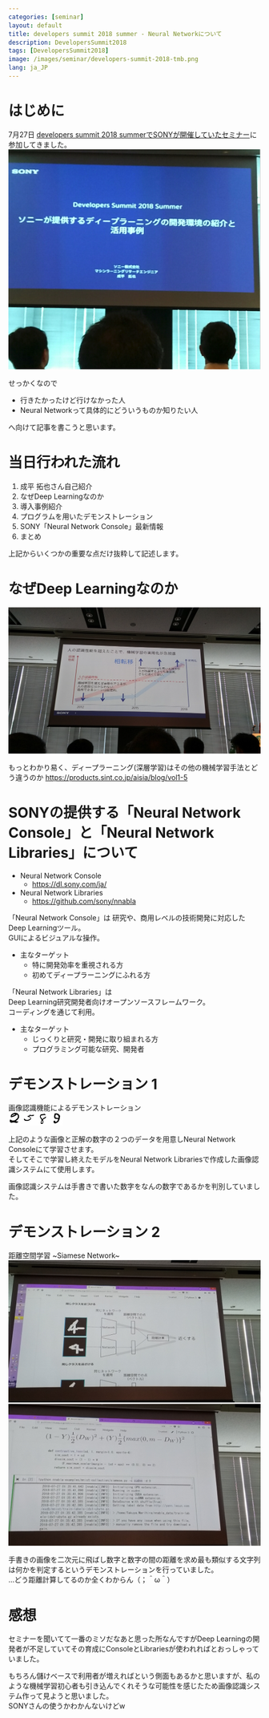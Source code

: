 ```yaml
---
categories: [seminar]
layout: default
title: developers summit 2018 summer - Neural Networkについて
description: DevelopersSummit2018
tags: [DevelopersSummit2018]
image: /images/seminar/developers-summit-2018-tmb.png
lang: ja_JP
---
```


# はじめに

7月27日 [developers summit 2018 summerでSONYが開催していたセミナー](https://event.shoeisha.jp/devsumi/20180727/session/1756/)に参加してきました。  
![スクリーンショット 2018-07-30 11.28.11.png](/images/seminar/developers-summit-2018-1.png)


せっかくなので

- 行きたかったけど行けなかった人
- Neural Networkって具体的にどういうものか知りたい人

へ向けて記事を書こうと思います。

# 当日行われた流れ

1. 成平 拓也さん自己紹介
2. なぜDeep Learningなのか
3. 導入事例紹介
4. プログラムを用いたデモンストレーション
5. SONY「Neural Network Console」最新情報
6. まとめ

上記からいくつかの重要な点だけ抜粋して記述します。

# なぜDeep Learningなのか

![スクリーンショット 2018-07-30 11.16.01.png](/images/seminar/developers-summit-2018-2.png)

もっとわかり易く、ディープラーニング(深層学習)はその他の機械学習手法とどう違うのか
https://products.sint.co.jp/aisia/blog/vol1-5

# SONYの提供する「Neural Network Console」と「Neural Network Libraries」について
- Neural Network Console
  - https://dl.sony.com/ja/
- Neural Network Libraries
  - https://github.com/sony/nnabla

「Neural Network Console」は
研究や、商用レベルの技術開発に対応したDeep Learningツール。  
GUIによるビジュアルな操作。

- 主なターゲット
  - 特に開発効率を重視される方
  - 初めてディープラーニングにふれる方

「Neural Network Libraries」は  
Deep Learning研究開発者向けオープンソースフレームワーク。  
コーディングを通じて利用。

- 主なターゲット
  - じっくりと研究・開発に取り組まれる方
  - プログラミング可能な研究、開発者

# デモンストレーション 1
画像認識機能によるデモンストレーション  
![スクリーンショット 2018-07-30 14.30.40.png](/images/seminar/developers-summit-2018-3.png)

上記のような画像と正解の数字の２つのデータを用意しNeural Network Consoleにて学習させます。  
そしてそこで学習し終えたモデルをNeural Network Librariesで作成した画像認識システムにて使用します。

画像認識システムは手書きで書いた数字をなんの数字であるかを判別していました。

# デモンストレーション 2
距離空間学習 ~Siamese Network~
![CameraSoft](/images/seminar/developers-summit-2018-4.jpg)
![CameraSoft](/images/seminar/developers-summit-2018-5.jpg)

手書きの画像を二次元に飛ばし数字と数字の間の距離を求め最も類似する文字列は何かを判定するというデモンストレーションを行っていました。  
...どう距離計算してるのか全くわからん（；＾ω＾）

# 感想
セミナーを聞いてて一番のミソだなあと思った所なんですがDeep Learningの開発者が不足していてその育成にConsoleとLibrariesが使われればとおっしゃっていました。

もちろん儲けベースで利用者が増えればという側面もあるかと思いますが、私のような機械学習初心者も引き込んでくれそうな可能性を感じたため画像認識システム作って見ようと思いました。  
SONYさんの使うかわかんないけどw